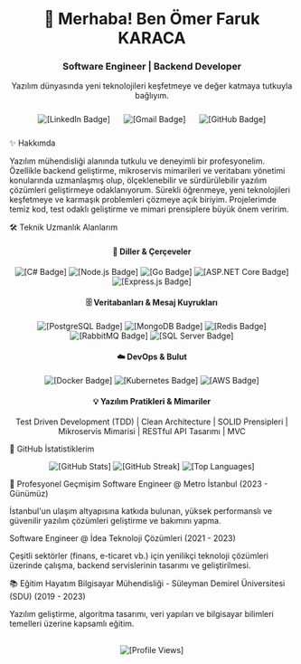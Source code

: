 <div align="center">
<img src="https://placehold.co/150x150/0077B5/FFFFFF?text=OFK" alt="" style="border-radius:50%; margin-bottom: 20px; box-shadow: 0 4px 8px rgba(0,0,0,0.2);" />
<h1>👋 Merhaba! Ben Ömer Faruk KARACA</h1>
<h3>Software Engineer | Backend Developer</h3>
<p>Yazılım dünyasında yeni teknolojileri keşfetmeye ve değer katmaya tutkuyla bağlıyım.</p>
</div>

<div align="center" style="margin-top: 25px; margin-bottom: 25px;">
<a href="https://www.linkedin.com/in/ofkrc" target="_blank" style="text-decoration: none; margin: 0 10px;">
<img src="https://img.shields.io/badge/LinkedIn-0077B5?style=for-the-badge&logo=linkedin&logoColor=white" alt="[LinkedIn Badge]" />
</a>
<a href="mailto:ofkrc@outlook.com" style="text-decoration: none; margin: 0 10px;">
<img src="https://img.shields.io/badge/Gmail-D14836?style=for-the-badge&logo=gmail&logoColor=white" alt="[Gmail Badge]" />
</a>
<a href="https://github.com/ofkrc" target="_blank" style="text-decoration: none; margin: 0 10px;">
<img src="https://img.shields.io/badge/GitHub-100000?style=for-the-badge&logo=github&logoColor=white" alt="[GitHub Badge]" />
</a>
</div>

✨ Hakkımda

Yazılım mühendisliği alanında tutkulu ve deneyimli bir profesyonelim. Özellikle backend geliştirme, mikroservis mimarileri ve veritabanı yönetimi konularında uzmanlaşmış olup, ölçeklenebilir ve sürdürülebilir yazılım çözümleri geliştirmeye odaklanıyorum. Sürekli öğrenmeye, yeni teknolojileri keşfetmeye ve karmaşık problemleri çözmeye açık biriyim. Projelerimde temiz kod, test odaklı geliştirme ve mimari prensiplere büyük önem veririm.

🛠️ Teknik Uzmanlık Alanlarım
<div align="center">
<h4>🚀 Diller & Çerçeveler</h4>
<p>
<img src="https://img.shields.io/badge/C%23-239120?style=for-the-badge&logo=c-sharp&logoColor=white" alt="[C# Badge]" />
<img src="https://img.shields.io/badge/Node.js-339933?style=for-the-badge&logo=node.js&logoColor=white" alt="[Node.js Badge]" />
<img src="https://img.shields.io/badge/Go-00ADD8?style=for-the-badge&logo=go&logoColor=white" alt="[Go Badge]" />
<img src="https://img.shields.io/badge/ASP.NET%20Core-512BD4?style=for-the-badge&logo=dotnet&logoColor=white" alt="[ASP.NET Core Badge]" />
<img src="https://img.shields.io/badge/Express.js-000000?style=for-the-badge&logo=express&logoColor=white" alt="[Express.js Badge]" />
</p>

<h4>🗄️ Veritabanları & Mesaj Kuyrukları</h4>
<p>
<img src="https://img.shields.io/badge/PostgreSQL-316192?style=for-the-badge&logo=postgresql&logoColor=white" alt="[PostgreSQL Badge]" />
<img src="https://img.shields.io/badge/MongoDB-47A248?style=for-the-badge&logo=mongodb&logoColor=white" alt="[MongoDB Badge]" />
<img src="https://img.shields.io/badge/Redis-DC382D?style=for-the-badge&logo=redis&logoColor=white" alt="[Redis Badge]" />
<img src="https://img.shields.io/badge/RabbitMQ-FF6600?style=for-the-badge&logo=rabbitmq&logoColor=white" alt="[RabbitMQ Badge]" />
<img src="https://img.shields.io/badge/SQL%20Server-CC2927?style=for-the-badge&logo=microsoft-sql-server&logoColor=white" alt="[SQL Server Badge]" />
</p>

<h4>☁️ DevOps & Bulut</h4>
<p>
<img src="https://img.shields.io/badge/Docker-2496ED?style=for-the-badge&logo=docker&logoColor=white" alt="[Docker Badge]" />
<img src="https://img.shields.io/badge/Kubernetes-326CE5?style=for-the-badge&logo=kubernetes&logoColor=white" alt="[Kubernetes Badge]" />
<img src="https://img.shields.io/badge/AWS-232F3E?style=for-the-badge&logo=amazon-aws&logoColor=white" alt="[AWS Badge]" />
</p>

<h4>💡 Yazılım Pratikleri & Mimariler</h4>
<p>
Test Driven Development (TDD) | Clean Architecture | SOLID Prensipleri | Mikroservis Mimarisi | RESTful API Tasarımı | MVC
</p>
</div>

🚀 GitHub İstatistiklerim
<div align="center">
<img src="https://github-readme-stats.vercel.app/api?username=ofkrc&show_icons=true&theme=github_dark&hide_border=true&count_private=true&line_height=25" alt="[GitHub Stats]" />
<img src="https://github-readme-streak-stats.herokuapp.com/?user=ofkrc&theme=github_dark&hide_border=true&line_height=25" alt="[GitHub Streak]" />
<img src="https://www.google.com/search?q=https://github-readme-stats.vercel.app/api/top-langs/%3Fusername%3Dofkrc%26layout%3Dcompact%26theme%3Dgithub_dark%26hide_border%3Dtrue%26langs_count%3D6" alt="[Top Languages]" />
</div>

💼 Profesyonel Geçmişim
Software Engineer @ Metro İstanbul (2023 - Günümüz)

İstanbul'un ulaşım altyapısına katkıda bulunan, yüksek performanslı ve güvenilir yazılım çözümleri geliştirme ve bakımını yapma.

Software Engineer @ İdea Teknoloji Çözümleri (2021 - 2023)

Çeşitli sektörler (finans, e-ticaret vb.) için yenilikçi teknoloji çözümleri üzerinde çalışma, backend servislerinin tasarımı ve geliştirilmesi.

📚 Eğitim Hayatım
Bilgisayar Mühendisliği - Süleyman Demirel Üniversitesi (SDU) (2019 - 2023)

Yazılım geliştirme, algoritma tasarımı, veri yapıları ve bilgisayar bilimleri temelleri üzerine kapsamlı eğitim.

<div align="center" style="margin-top: 30px;">
<img src="https://komarev.com/ghpvc/?username=ofkrc&color=blue&style=flat-square&label=Profile+Views" alt="[Profile Views]" />
</div>
